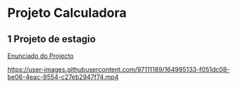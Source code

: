 # Projeto Calculadora

## 1 Projeto de estagio
[Enunciado do Projecto](https://furry-firefly-24d.notion.site/Projeto-Calculadora-189f21e6f78d4ba1a7e50978713e48a9
)

https://user-images.githubusercontent.com/97111189/164995133-f051dc08-be06-4eac-9554-c27eb2947f74.mp4
